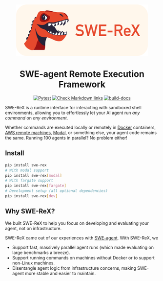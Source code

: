 <div align="center">

<img src="docs/assets/swe-rex-logo.png" alt="SWE-ReX" style="height: 12em"/>

# SWE-agent Remote Execution Framework

[![Pytest](https://github.com/SWE-agent/swe-rex/actions/workflows/pytest.yaml/badge.svg)](https://github.com/SWE-agent/swe-rex/actions/workflows/pytest.yaml)
[![Check Markdown links](https://github.com/SWE-agent/swe-rex/actions/workflows/check-links.yaml/badge.svg)](https://github.com/SWE-agent/swe-rex/actions/workflows/check-links.yaml)
[![build-docs](https://github.com/SWE-agent/swe-rex/actions/workflows/build-docs.yaml/badge.svg)](https://github.com/SWE-agent/swe-rex/actions/workflows/build-docs.yaml)
</div>

SWE-ReX is a runtime interface for interacting with sandboxed shell environments, allowing you to effortlessly let your AI agent run *any command* on *any environment*.

Whether commands are executed locally or remotely in [Docker](https://www.docker.com/) containers, [AWS remote machines](https://aws.amazon.com/fargate/), [Modal](https://modal.com/), or something else, your agent code remains the same.
Running 100 agents in parallel? No problem either!


## Install

```bash
pip install swe-rex
# With modal support
pip install swe-rex[modal]
# With fargate support
pip install swe-rex[fargate]
# Development setup (all optional dependencies)
pip install swe-rex[dev]
```

## Why SWE-ReX?

We built SWE-ReX to help you focus on developing and evaluating your agent, not on infrastructure.

SWE-ReX came out of our experiences with [SWE-agent][].
With SWE-ReX, we

* Support fast, massively parallel agent runs (which made evaluating on large benchmarks a breeze).
* Support running commands on machines without Docker or to support non-Linux machines.
* Disentangle agent logic from infrastructure concerns, making SWE-agent more stable and easier to maintain.

[SWE-agent]: https://swe-agent.com